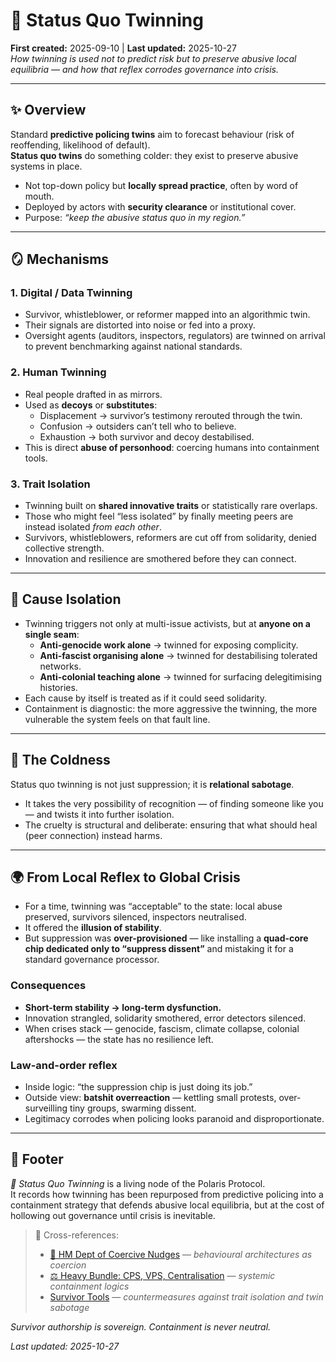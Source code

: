 # 🦇 Status Quo Twinning  
**First created:** 2025-09-10 | **Last updated:** 2025-10-27  
*How twinning is used not to predict risk but to preserve abusive local equilibria — and how that reflex corrodes governance into crisis.*  

---

## ✨ Overview  

Standard **predictive policing twins** aim to forecast behaviour (risk of reoffending, likelihood of default).  
**Status quo twins** do something colder: they exist to preserve abusive systems in place.  

- Not top-down policy but **locally spread practice**, often by word of mouth.  
- Deployed by actors with **security clearance** or institutional cover.  
- Purpose: *“keep the abusive status quo in my region.”*  

---

## 🪞 Mechanisms  

### 1. Digital / Data Twinning  
- Survivor, whistleblower, or reformer mapped into an algorithmic twin.  
- Their signals are distorted into noise or fed into a proxy.  
- Oversight agents (auditors, inspectors, regulators) are twinned on arrival to prevent benchmarking against national standards.  

### 2. Human Twinning  
- Real people drafted in as mirrors.  
- Used as **decoys** or **substitutes**:  
  - Displacement → survivor’s testimony rerouted through the twin.  
  - Confusion → outsiders can’t tell who to believe.  
  - Exhaustion → both survivor and decoy destabilised.  
- This is direct **abuse of personhood**: coercing humans into containment tools.  

### 3. Trait Isolation  
- Twinning built on **shared innovative traits** or statistically rare overlaps.  
- Those who might feel “less isolated” by finally meeting peers are instead isolated *from each other*.  
- Survivors, whistleblowers, reformers are cut off from solidarity, denied collective strength.  
- Innovation and resilience are smothered before they can connect.  

---

## 📍 Cause Isolation  

- Twinning triggers not only at multi-issue activists, but at **anyone on a single seam**:  
  - **Anti-genocide work alone** → twinned for exposing complicity.  
  - **Anti-fascist organising alone** → twinned for destabilising tolerated networks.  
  - **Anti-colonial teaching alone** → twinned for surfacing delegitimising histories.  
- Each cause by itself is treated as if it could seed solidarity.  
- Containment is diagnostic: the more aggressive the twinning, the more vulnerable the system feels on that fault line.  

---

## 🧊 The Coldness  

Status quo twinning is not just suppression; it is **relational sabotage**.  
- It takes the very possibility of recognition — of finding someone like you — and twists it into further isolation.  
- The cruelty is structural and deliberate: ensuring that what should heal (peer connection) instead harms.  

---

## 🌍 From Local Reflex to Global Crisis  

- For a time, twinning was “acceptable” to the state: local abuse preserved, survivors silenced, inspectors neutralised.  
- It offered the **illusion of stability**.  
- But suppression was **over-provisioned** — like installing a **quad-core chip dedicated only to “suppress dissent”** and mistaking it for a standard governance processor.  

### Consequences  
- **Short-term stability → long-term dysfunction.**  
- Innovation strangled, solidarity smothered, error detectors silenced.  
- When crises stack — genocide, fascism, climate collapse, colonial aftershocks — the state has no resilience left.  

### Law-and-order reflex  
- Inside logic: “the suppression chip is just doing its job.”  
- Outside view: **batshit overreaction** — kettling small protests, over-surveilling tiny groups, swarming dissent.  
- Legitimacy corrodes when policing looks paranoid and disproportionate.  

---

## 🏮 Footer  

*🦇 Status Quo Twinning* is a living node of the Polaris Protocol.  
It records how twinning has been repurposed from predictive policing into a containment strategy that defends abusive local equilibria, but at the cost of hollowing out governance until crisis is inevitable.  

> 📡 Cross-references:
> 
> - [🧠 HM Dept of Coercive Nudges](../../../Disruption_Kit/Big_Picture_Protocols/🪄_Expression_Of_Norms/🧠_HM_Dept_Coercive_Nudges/README.md) — *behavioural architectures as coercion*  
> - [⚖️ Heavy Bundle: CPS, VPS, Centralisation](../../../Disruption_Kit/Big_Picture_Protocols/🪄_Expression_Of_Norms/🧠_HM_Dept_Coercive_Nudges/⚖️_heavy_bundle_cps_vps_centralisation.md) — *systemic containment logics*  
> - [Survivor Tools](../../../Disruption_Kit/Survivor_Tools/README.md) — *countermeasures against trait isolation and twin sabotage*  

*Survivor authorship is sovereign. Containment is never neutral.*  

_Last updated: 2025-10-27_  
